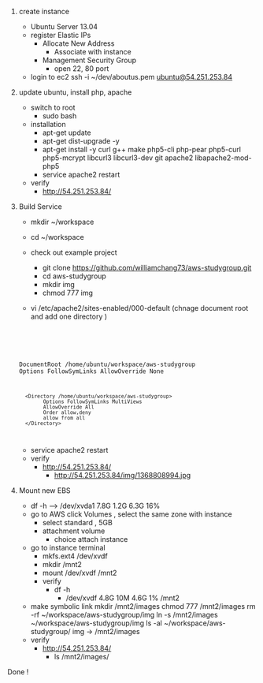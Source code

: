 1. create instance
     - Ubuntu Server 13.04
     - register Elastic IPs
          - Allocate New Address
               - Associate with instance
          - Management Security Group
               - open 22, 80 port
     - login to ec2
          ssh -i ~/dev/aboutus.pem ubuntu@54.251.253.84


2. update ubuntu, install php, apache
     - switch to root
          - sudo bash
     - installation
          - apt-get update
          - apt-get dist-upgrade -y
          - apt-get install -y curl g++ make php5-cli php-pear php5-curl php5-mcrypt libcurl3 libcurl3-dev git apache2  libapache2-mod-php5
          - service apache2 restart
     - verify
          - http://54.251.253.84/


3. Build Service
     - mkdir ~/workspace
     - cd ~/workspace
     - check out example project
          - git clone https://github.com/williamchang73/aws-studygroup.git
          - cd aws-studygroup
          - mkdir img
          - chmod 777 img
     
     - vi /etc/apache2/sites-enabled/000-default (chnage document root and add one directory  )
     	 <pre><code>
	 DocumentRoot /home/ubuntu/workspace/aws-studygroup
         <Directory />
         	Options FollowSymLinks
                AllowOverride None
         </Directory>

         <Directory /home/ubuntu/workspace/aws-studygroup>
               Options FollowSymLinks MultiViews
               AllowOverride All
               Order allow,deny
               allow from all
         </Directory>
	</code></pre>
     - service apache2 restart
     - verify
          - http://54.251.253.84/
               - http://54.251.253.84/img/1368808994.jpg

4. Mount new EBS
     - df -h --> /dev/xvda1      7.8G  1.2G  6.3G  16%
     - go to AWS click Volumes , select the same zone with instance
          - select standard , 5GB
          - attachment volume
               - choice attach instance
     - go to instance terminal
          - mkfs.ext4 /dev/xvdf
          - mkdir /mnt2
          - mount /dev/xvdf /mnt2
          - verify
               - df -h
                    - /dev/xvdf       4.8G   10M  4.6G   1% /mnt2
     - make symbolic link
          mkdir /mnt2/images
          chmod 777 /mnt2/images
          rm -rf ~/workspace/aws-studygroup/img
          ln -s /mnt2/images ~/workspace/aws-studygroup/img
          ls -al ~/workspace/aws-studygroup/
               img -> /mnt2/images
     - verify          
          - http://54.251.253.84/
               - ls /mnt2/images/

Done !
